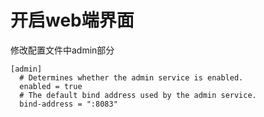 # 开启web端界面
修改配置文件中admin部分
````
[admin]
  # Determines whether the admin service is enabled.
  enabled = true
  # The default bind address used by the admin service.
  bind-address = ":8083"
````